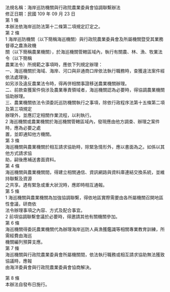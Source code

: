 法規名稱：海岸巡防機關與行政院農業委員會協調聯繫辦法  
修正日期：民國 109 年 09 月 23 日  
第 1 條  
本辦法依海岸巡防法第十二條第二項規定訂定之。  
第 2 條  
1 海岸巡防機關（以下簡稱海巡機關）與行政院農業委員會及所屬機關暨受其業務督導之農漁政機  
關（以下簡稱農業機關），於海巡機關管轄區域內，執行有關農、林、漁、牧業法令（以下簡稱  
農業法令）所規範之事項時，應依下列規定辦理：  
一、海巡機關於海域、海岸、河口與非通商口岸依法執行職務時，查獲違法案件經依法處理後，  
如另涉及違反農業法令時，得再併相關事證移送農業機關辦理。  
二、前款查獲案件倘涉及農業專責領域者，海巡機關認為必要時，得協調農業機關協助辦理。  
三、農業機關依法令須委託巡防機關執行之事項，除依行政程序法第十五條第二項及第三項規定  
辦理外，並應訂定相關作業流程，以利執行。  
2 海巡機關或農業機關於海巡機關管轄區域內，發現應由他方調查、辦理之案件時，應為必要之處  
置，並即通知他方機關。  
第 3 條  
海巡機關與農業機關於相互請求協助時，除緊急情形外，應以書面為之。如係以其他方式請求協  
助，嗣後應補送書面資料。  
第 4 條  
海巡機關與農業機關間，得建立相關通信、資訊網路與資料庫連結交換系統，並維持聯繫及資源  
之共享。遇有緊急或重大狀況時，應即時相互通報。  
第 5 條  
1 海巡機關與農業機關為加強協調聯繫，得依地區實際需要由各所屬機關召開地區性會議，研商依  
法令辦理事項之內容、方式及配合事宜。  
2 前項協調聯繫會議於必要時，得邀請其他有關機關參加。  
第 6 條  
海巡機關得委託農業機關代為辦理海岸巡防人員漁獲鑑識等相關專業教育訓練，所需經費由海巡  
機關編列預算支應。  
第 7 條  
海巡機關與行政院農業委員會所屬機關間，依法執行職務或相互請求協助無法獲致協議時，應報  
由海洋委員會與行政院農業委員會協商解決。  


第 8 條  
本辦法自發布日施行。  



